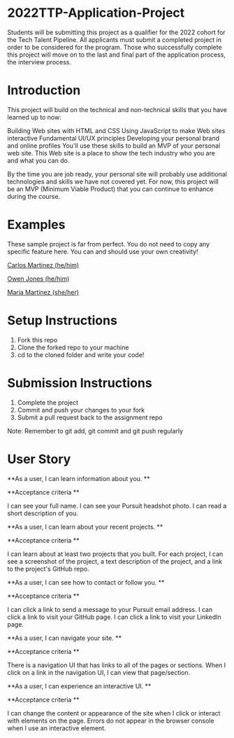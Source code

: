 # 2022TTP-Application-Project
Students will be submitting this project as a qualifier for the 2022 cohort for the Tech Talent Pipeline. 
All applicants must submit a completed project in order to be considered for the program. Those who successfully complete this project will move on to the last and final part of the application process, the interview process.

# Introduction
This project will build on the technical and non-technical skills that you have learned up to now:

Building Web sites with HTML and CSS
Using JavaScript to make Web sites interactive
Fundamental UI/UX principles
Developing your personal brand and online profiles
You'll use these skills to build an MVP of your personal web site. This Web site is a place to show the tech industry who you are and what you can do.

By the time you are job ready, your personal site will probably use additional technologies and skills we have not covered yet. 
For now, this project will be an MVP (Minimum Viable Product) that you can continue to enhance during the course.

# Examples
These sample project is far from perfect. You do not need to copy any specific feature here. You can and should use your own creativity!

[Carlos Martinez (he/him)](https://carlosmartinez.dev/)

[Owen Jones (he/him)](https://ojonesdev.netlify.app/)

[Maria Martinez (she/her)](https://marializa.netlify.app/)

# Setup Instructions
1. Fork this repo
2. Clone the forked repo to your machine
3. cd to the cloned folder and write your code!

# Submission Instructions

1. Complete the project
2. Commit and push your changes to your fork
3. Submit a pull request back to the assignment repo

Note: Remember to git add, git commit and git push regularly

# User Story

**As a user, I can learn information about you.
**

**Acceptance criteria
**

I can see your full name.
I can see your Pursuit headshot photo.
I can read a short description of you.

**As a user, I can learn about your recent projects.
**

**Acceptance criteria
**

I can learn about at least two projects that you built.
For each project, I can see a screenshot of the project, a text description of the project, and a link to the project's GitHub repo.

**As a user, I can see how to contact or follow you.
**

**Acceptance criteria
**

I can click a link to send a message to your Pursuit email address.
I can click a link to visit your GitHub page.
I can click a link to visit your LinkedIn page.

**As a user, I can navigate your site.
**

**Acceptance criteria
**

There is a navigation UI that has links to all of the pages or sections.
When I click on a link in the navigation UI, I can view that page/section.

**As a user, I can experience an interactive UI.
**

**Acceptance criteria
**

I can change the content or appearance of the site when I click or interact with elements on the page.
Errors do not appear in the browser console when I use an interactive element.
